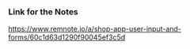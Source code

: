 
### Link for the Notes 
https://www.remnote.io/a/shop-app-user-input-and-forms/60c1d63d1290f90045ef3c5d
